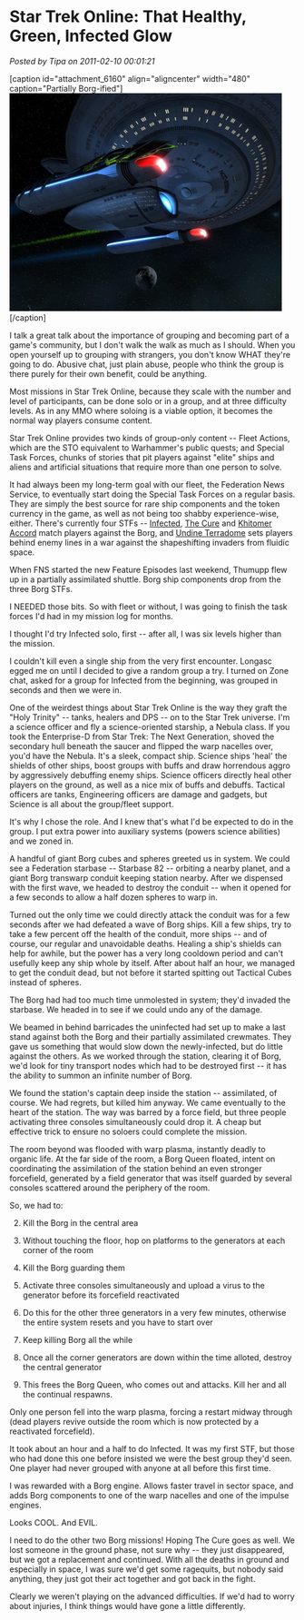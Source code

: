 # Star Trek Online: That Healthy, Green, Infected Glow

*Posted by Tipa on 2011-02-10 00:01:21*

[caption id="attachment\_6160" align="aligncenter" width="480" caption="Partially Borg-ified"][![](../../../uploads/2011/02/GameClient-2011-02-06-21-44-38-94-480x384.jpg "Partially Borg-ified")](../../../uploads/2011/02/GameClient-2011-02-06-21-44-38-94.jpg)[/caption]

I talk a great talk about the importance of grouping and becoming part of a game's community, but I don't walk the walk as much as I should. When you open yourself up to grouping with strangers, you don't know WHAT they're going to do. Abusive chat, just plain abuse, people who think the group is there purely for their own benefit, could be anything.

Most missions in Star Trek Online, because they scale with the number and level of participants, can be done solo or in a group, and at three difficulty levels. As in any MMO where soloing is a viable option, it becomes the normal way players consume content.

Star Trek Online provides two kinds of group-only content -- Fleet Actions, which are the STO equivalent to Warhammer's public quests; and Special Task Forces, chunks of stories that pit players against "elite" ships and aliens and artificial situations that require more than one person to solve.

It had always been my long-term goal with our fleet, the Federation News Service, to eventually start doing the Special Task Forces on a regular basis. They are simply the best source for rare ship components and the token currency in the game, as well as not being too shabby experience-wise, either. There's currently four STFs -- [Infected](http://www.startrekonline.com/node/1239), [The Cure](http://www.startrekonline.com/the_cure) and [Khitomer Accord](http://www.startrekonline.com/node/1494) match players against the Borg, and [Undine Terradome](http://www.startrekonline.com/node/1678) sets players behind enemy lines in a war against the shapeshifting invaders from fluidic space.

When FNS started the new Feature Episodes last weekend, Thumupp flew up in a partially assimilated shuttle. Borg ship components drop from the three Borg STFs.

I NEEDED those bits. So with fleet or without, I was going to finish the task forces I'd had in my mission log for months.

I thought I'd try Infected solo, first -- after all, I was six levels higher than the mission.

I couldn't kill even a single ship from the very first encounter. Longasc egged me on until I decided to give a random group a try. I turned on Zone chat, asked for a group for Infected from the beginning, was grouped in seconds and then we were in.

One of the weirdest things about Star Trek Online is the way they graft the "Holy Trinity" -- tanks, healers and DPS -- on to the Star Trek universe. I'm a science officer and fly a science-oriented starship, a Nebula class. If you took the Enterprise-D from Star Trek: The Next Generation, shoved the secondary hull beneath the saucer and flipped the warp nacelles over, you'd have the Nebula. It's a sleek, compact ship. Science ships 'heal' the shields of other ships, boost groups with buffs and draw horrendous aggro by aggressively debuffing enemy ships. Science officers directly heal other players on the ground, as well as a nice mix of buffs and debuffs. Tactical officers are tanks, Engineering officers are damage and gadgets, but Science is all about the group/fleet support.

It's why I chose the role. And I knew that's what I'd be expected to do in the group. I put extra power into auxiliary systems (powers science abilities) and we zoned in.

A handful of giant Borg cubes and spheres greeted us in system. We could see a Federation starbase -- Starbase 82 -- orbiting a nearby planet, and a giant Borg transwarp conduit keeping station nearby. After we dispensed with the first wave, we headed to destroy the conduit -- when it opened for a few seconds to allow a half dozen spheres to warp in.

Turned out the only time we could directly attack the conduit was for a few seconds after we had defeated a wave of Borg ships. Kill a few ships, try to take a few percent off the health of the conduit, more ships -- and of course, our regular and unavoidable deaths. Healing a ship's shields can help for awhile, but the power has a very long cooldown period and can't usefully keep any ship whole by itself. After about half an hour, we managed to get the conduit dead, but not before it started spitting out Tactical Cubes instead of spheres.

The Borg had had too much time unmolested in system; they'd invaded the starbase. We headed in to see if we could undo any of the damage.

We beamed in behind barricades the uninfected had set up to make a last stand against both the Borg and their partially assimilated crewmates. They gave us something that would slow down the newly-infected, but do little against the others. As we worked through the station, clearing it of Borg, we'd look for tiny transport nodes which had to be destroyed first -- it has the ability to summon an infinite number of Borg.

We found the station's captain deep inside the station -- assimilated, of course. We had regrets, but killed him anyway. We came eventually to the heart of the station. The way was barred by a force field, but three people activating three consoles simultaneously could drop it. A cheap but effective trick to ensure no soloers could complete the mission.

The room beyond was flooded with warp plasma, instantly deadly to organic life. At the far side of the room, a Borg Queen floated, intent on coordinating the assimilation of the station behind an even stronger forcefield, generated by a field generator that was itself guarded by several consoles scattered around the periphery of the room.

So, we had to:

 2. Kill the Borg in the central area

 4. Without touching the floor, hop on platforms to the generators at each corner of the room

 6. Kill the Borg guarding them

 8. Activate three consoles simultaneously and upload a virus to the generator before its forcefield reactivated

 10. Do this for the other three generators in a very few minutes, otherwise the entire system resets and you have to start over

 12. Keep killing Borg all the while

 14. Once all the corner generators are down within the time alloted, destroy the central generator

 16. This frees the Borg Queen, who comes out and attacks. Kill her and all the continual respawns.

 


Only one person fell into the warp plasma, forcing a restart midway through (dead players revive outside the room which is now protected by a reactivated forcefield).

It took about an hour and a half to do Infected. It was my first STF, but those who had done this one before insisted we were the best group they'd seen. One player had never grouped with anyone at all before this first time.

I was rewarded with a Borg engine. Allows faster travel in sector space, and adds Borg components to one of the warp nacelles and one of the impulse engines.

Looks COOL. And EVIL.

I need to do the other two Borg missions! Hoping The Cure goes as well. We lost someone in the ground phase, not sure why -- they just disappeared, but we got a replacement and continued. With all the deaths in ground and especially in space, I was sure we'd get some ragequits, but nobody said anything, they just got their act together and got back in the fight.

Clearly we weren't playing on the advanced difficulties. If we'd had to worry about injuries, I think things would have gone a little differently.


